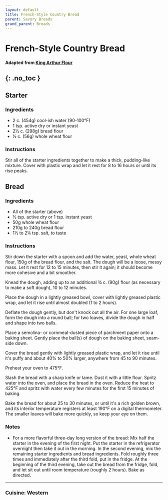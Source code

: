 ```yaml
---
layout: default
title: French-Style Country Bread
parent: Savory Breads
grand_parent: Breads
---
```


# French-Style Country Bread
#### Adapted from <a href="https://www.kingarthurbaking.com/recipes/french-style-country-bread-recipe" target="_blank">King Arthur Flour</a>
{: .no_toc }
---

## Starter
### Ingredients
<ul>
	<li>2 c. (454g) cool-ish water (90-100°F)</li>
	<li>1 tsp. active dry or instant yeast</li>
	<li>2½ c. (298g) bread flour</li>
	<li>½ c. (56g) whole wheat flour</li>
</ul>

### Instructions
Stir all of the starter ingredients together to make a thick, pudding-like mixture. Cover with plastic wrap and let it rest for 8 to 16 hours or until its rise peaks.

## Bread
### Ingredients
<ul>
	<li>All of the starter (above)</li>
	<li>½ tsp. active dry or 1 tsp. instant yeast</li>
	<li>50g whole wheat flour</li>
	<li>210g to 240g bread flour</li>
	<li>1½ to 2¼ tsp. salt, to taste</li>
</ul>

### Instructions
Stir down the starter with a spoon and add the water, yeast, whole wheat flour, 150g of the bread flour, and the salt. The dough will
be a loose, messy mass. Let it rest for 12 to 15 minutes, then stir it again;
it should become more cohesive and a bit smoother.

Knead the dough, adding up to an additional ¾ c. (90g) flour (as necessary to make a soft dough), 10 to 12 minutes.

Place the dough in a lightly greased bowl, cover with lightly greased plastic wrap, and let it rise until almost doubled (1 to 2 hours).

Deflate the dough gently, but don't knock out all the air. For one large loaf, form the dough into a round ball; for two loaves, divide the dough in half and shape into two balls.

Place a semolina- or cornmeal-dusted piece of parchment paper onto a baking sheet. Gently place the ball(s) of dough on the baking sheet, seam-side down.

Cover the bread gently with lightly greased plastic wrap, and let it rise until it's puffy and about 40% to 50% larger, anywhere from 45 to 90 minutes.

Preheat your oven to 475°F.

Slash the bread with a sharp knife or lame. Dust it with a little flour. Spritz water into the oven, and place the bread in the oven. Reduce the heat to 425°F and spritz with water every few minutes for the first 15 minutes of baking.

Bake the bread for about 25 to 30 minutes, or until it's a rich golden brown, and its interior temperature registers at least 190°F on a digital thermometer. The smaller loaves will bake more quickly, so keep your eye on them.

### Notes

<ul>
	<li>For a more flavorful three-day long version of the bread: Mix half the starter in the evening of the first night. Put the starter in the refrigerator overnight then take it out in the morning.
	In the second evening, mix the remaining starter ingredients and bread ingredients. Fold roughly three times and immediately after the third fold, put in the fridge.
	At the beginning of the third evening, take out the bread from the fridge, fold, and let sit out until room temperature (roughly 2 hours). Bake as directed.</li>
</ul>


--- 

### Cuisine: Western